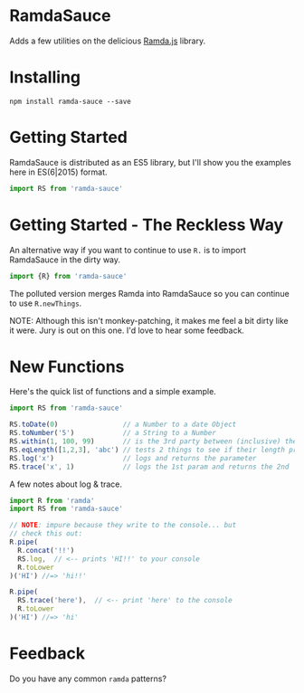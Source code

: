 # RamdaSauce

Adds a few utilities on the delicious [Ramda.js](http://ramdajs.com/) library.


# Installing

`npm install ramda-sauce --save`


# Getting Started

RamdaSauce is distributed as an ES5 library, but I'll show you the examples here in ES(6|2015) format.

```js
import RS from 'ramda-sauce'
```

# Getting Started - The Reckless Way

An alternative way if you want to continue to use `R.` is to import RamdaSauce in the dirty way.

```js
import {R} from 'ramda-sauce'
```

The polluted version merges Ramda into RamdaSauce so you can continue to use `R.newThings`.

NOTE: Although this isn't monkey-patching, it makes me feel a bit dirty like it were.  Jury is out on this one.  I'd love to hear some feedback.

# New Functions

Here's the quick list of functions and a simple example.

```js
import RS from 'ramda-sauce'

RS.toDate(0)                // a Number to a date Object
RS.toNumber('5')            // a String to a Number
RS.within(1, 100, 99)       // is the 3rd party between (inclusive) the 1st 2?
RS.eqLength([1,2,3], 'abc') // tests 2 things to see if their length properties are the same
RS.log('x')                 // logs and returns the parameter
RS.trace('x', 1)            // logs the 1st param and returns the 2nd
```

A few notes about log & trace.
```js
import R from 'ramda'
import RS from 'ramda-sauce'

// NOTE: impure because they write to the console... but
// check this out:
R.pipe(
  R.concat('!!')
  RS.log,  // <-- prints 'HI!!' to your console
  R.toLower
)('HI') //=> 'hi!!'

R.pipe(
  RS.trace('here'),  // <-- print 'here' to the console
  R.toLower
)('HI') //=> 'hi'
```

# Feedback

Do you have any common `ramda` patterns?
